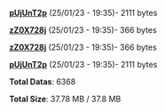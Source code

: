 [**pUjUnT2p**](/data/pUjUnT2p.txt) (25/01/23 - 19:35)- 2111 bytes

[**zZ0X728j**](/data/zZ0X728j.txt) (25/01/23 - 19:35)- 366 bytes

[**zZ0X728j**](/data/zZ0X728j.txt) (25/01/23 - 19:35)- 366 bytes

[**pUjUnT2p**](/data/pUjUnT2p.txt) (25/01/23 - 19:35)- 2111 bytes

**Total Datas**: 6368

**Total Size**: 37.78 MB / 37.8 MB
